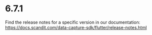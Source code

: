 
# 6.7.1

Find the release notes for a specific version in our documentation: https://docs.scandit.com/data-capture-sdk/flutter/release-notes.html
